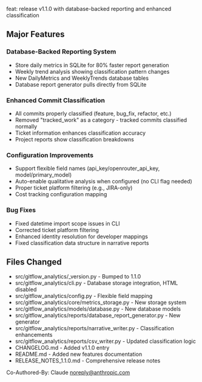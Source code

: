 feat: release v1.1.0 with database-backed reporting and enhanced classification

## Major Features

### Database-Backed Reporting System
- Store daily metrics in SQLite for 80% faster report generation
- Weekly trend analysis showing classification pattern changes
- New DailyMetrics and WeeklyTrends database tables
- Database report generator pulls directly from SQLite

### Enhanced Commit Classification  
- All commits properly classified (feature, bug_fix, refactor, etc.)
- Removed "tracked_work" as a category - tracked commits classified normally
- Ticket information enhances classification accuracy
- Project reports show classification breakdowns

### Configuration Improvements
- Support flexible field names (api_key/openrouter_api_key, model/primary_model)
- Auto-enable qualitative analysis when configured (no CLI flag needed)
- Proper ticket platform filtering (e.g., JIRA-only)
- Cost tracking configuration mapping

### Bug Fixes
- Fixed datetime import scope issues in CLI
- Corrected ticket platform filtering
- Enhanced identity resolution for developer mappings
- Fixed classification data structure in narrative reports

## Files Changed
- src/gitflow_analytics/_version.py - Bumped to 1.1.0
- src/gitflow_analytics/cli.py - Database storage integration, HTML disabled
- src/gitflow_analytics/config.py - Flexible field mapping
- src/gitflow_analytics/core/metrics_storage.py - New storage system
- src/gitflow_analytics/models/database.py - New database models
- src/gitflow_analytics/reports/database_report_generator.py - New generator
- src/gitflow_analytics/reports/narrative_writer.py - Classification enhancements
- src/gitflow_analytics/reports/csv_writer.py - Updated classification logic
- CHANGELOG.md - Added v1.1.0 entry
- README.md - Added new features documentation
- RELEASE_NOTES_1.1.0.md - Comprehensive release notes

Co-Authored-By: Claude <noreply@anthropic.com>